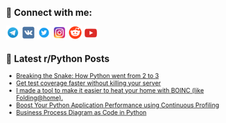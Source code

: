 ## 🔎 Connect with me:
[<img src="https://github.com/bullbesh/bullbesh/blob/main/images/Telegram.png" width="32" height="32" />](https://t.me/bullbesh)
[<img src="https://github.com/bullbesh/bullbesh/blob/main/images/VK.png" width="32" height="32" />](https://vk.com/bullbesh)
[<img src="https://github.com/bullbesh/bullbesh/blob/main/images/Twitter.png" width="32" height="32" />](https://twitter.com/bullbesh1)
[<img src="https://github.com/bullbesh/bullbesh/blob/main/images/Instagram.png" width="32" height="32" />](https://www.instagram.com/bullbesh)
[<img src="https://github.com/bullbesh/bullbesh/blob/main/images/Reddit.png" width="32" height="32" />](https://www.reddit.com/user/bullbesh)
[<img src="https://github.com/bullbesh/bullbesh/blob/main/images/YouTube.png" width="32" height="32" />](https://www.youtube.com/channel/UCtfjRs6uzgq5mfm8S06WTcg)

## 📕 Latest r/Python Posts
<!-- BLOG-POST-LIST:START -->
- [Breaking the Snake: How Python went from 2 to 3](https://www.reddit.com/r/Python/comments/10hq5ny/breaking_the_snake_how_python_went_from_2_to_3/)
- [Get test coverage faster without killing your server](https://www.reddit.com/r/Python/comments/10hpqgt/get_test_coverage_faster_without_killing_your/)
- [I made a tool to make it easier to heat your home with BOINC &lpar;like Folding@home&rpar;.](https://www.reddit.com/r/Python/comments/10hp18c/i_made_a_tool_to_make_it_easier_to_heat_your_home/)
- [Boost Your Python Application Performance using Continuous Profiling](https://www.reddit.com/r/Python/comments/10hp0fp/boost_your_python_application_performance_using/)
- [Business Process Diagram as Code in Python](https://www.reddit.com/r/Python/comments/10homov/business_process_diagram_as_code_in_python/)
<!-- BLOG-POST-LIST:END -->
